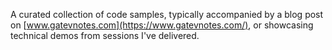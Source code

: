 A curated collection of code samples, typically accompanied by a blog post on [www.gatevnotes.com](https://www.gatevnotes.com/), or showcasing technical demos from sessions I've delivered.
